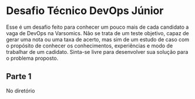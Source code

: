 # Desafio Técnico DevOps Júnior

Esse é um desafio feito para conhecer um pouco mais de cada candidato a vaga de DevOps na Varsomics. Não se trata de um teste objetivo, capaz de gerar uma nota ou uma taxa de acerto, mas sim de um estudo de caso com o propósito de conhecer os conhecimentos, experiências e modo de trabalhar de um cadidato. Sinta-se livre para desenvolver sua solução para o problema proposto.

## Parte 1
No diretório